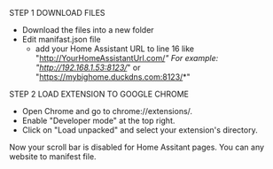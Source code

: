 STEP 1 DOWNLOAD FILES
- Download the files into a new folder
- Edit manifast.json file
    - add your Home Assistant URL to line 16 like "http://YourHomeAssistantUrl.com/*"
      For example: "http://192.168.1.53:8123/*" or "https://mybighome.duckdns.com:8123/*"

STEP 2 LOAD EXTENSION TO GOOGLE CHROME
- Open Chrome and go to chrome://extensions/.
- Enable "Developer mode" at the top right.
- Click on "Load unpacked" and select your extension's directory.

Now your scroll bar is disabled for Home Assitant pages.
You can any website to manifest file.
